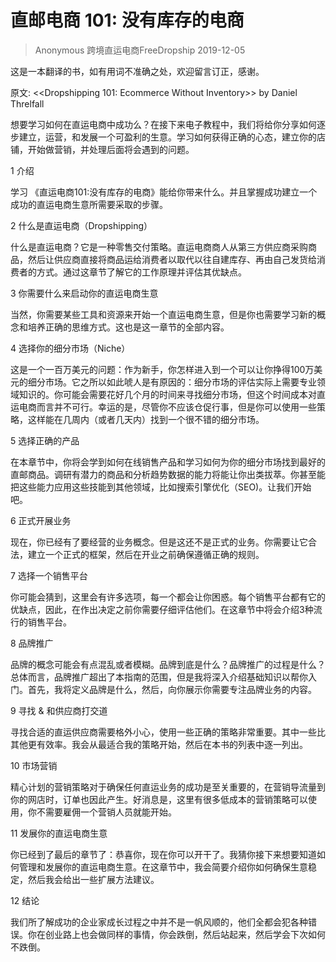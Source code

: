 # 直邮电商 101: 没有库存的电商
> Anonymous 跨境直运电商FreeDropship 2019-12-05

这是一本翻译的书，如有用词不准确之处，欢迎留言订正，感谢。


原文: <<Dropshipping 101: Ecommerce Without Inventory>> by Daniel Threlfall


想要学习如何在直运电商中成功么？在接下来电子教程中，我们将给你分享如何逐步建立，运营，和发展一个可盈利的生意。学习如何获得正确的心态，建立你的店铺，开始做营销，并处理后面将会遇到的问题。


1 介绍

学习 《直运电商101:没有库存的电商》能给你带来什么。并且掌握成功建立一个成功的直运电商生意所需要采取的步骤。


2 什么是直运电商（Dropshipping）

什么是直运电商？它是一种零售交付策略。直运电商商人从第三方供应商采购商品，然后让供应商直接将商品运给消费者以取代以往自建库存、再由自己发货给消费者的方式。通过这章节了解它的工作原理并评估其优缺点。


3 你需要什么来启动你的直运电商生意

当然，你需要某些工具和资源来开始一个直运电商生意，但是你也需要学习新的概念和培养正确的思维方式。这也是这一章节的全部内容。


4 选择你的细分市场（Niche）

这是一个一百万美元的问题：作为新手，你怎样进入到一个可以让你挣得100万美元的细分市场。它之所以如此唬人是有原因的：细分市场的评估实际上需要专业领域知识的。你可能会需要花好几个月的时间来寻找细分市场，但这个时间成本对直运电商而言并不可行。幸运的是，尽管你不应该仓促行事，但是你可以使用一些策略，这样能在几周内（或者几天内）找到一个很不错的细分市场。


5 选择正确的产品

在本章节中，你将会学到如何在线销售产品和学习如何为你的细分市场找到最好的直邮商品。调研有潜力的商品和分析趋势数据的能力将能让你出类拔萃。你甚至能把这些能力应用这些技能到其他领域，比如搜索引擎优化（SEO)。让我们开始吧。


6 正式开展业务

现在，你已经有了要经营的业务概念。但是这还不是正式的业务。你需要让它合法，建立一个正式的框架，然后在开业之前确保遵循正确的规则。


7 选择一个销售平台

你可能会猜到，这里会有许多选项，每一个都会让你困惑。每个销售平台都有它的优缺点，因此，在作出决定之前你需要仔细评估他们。在这章节中将会介绍3种流行的销售平台。


8 品牌推广

品牌的概念可能会有点混乱或者模糊。品牌到底是什么？品牌推广的过程是什么？总体而言，品牌推广超出了本指南的范围，但是我将深入介绍基础知识以帮你入门。首先，我将定义品牌是什么，然后，向你展示你需要专注品牌业务的内容。


9 寻找 & 和供应商打交道

寻找合适的直运供应商需要格外小心，使用一些正确的策略非常重要。其中一些比其他更有效率。我会从最适合我的策略开始，然后在本书的列表中逐一列出。


10 市场营销

精心计划的营销策略对于确保任何直运业务的成功是至关重要的，在营销导流量到你的网店时，订单也因此产生。好消息是，这里有很多低成本的营销策略可以使用，你不需要雇佣一个营销人员就能开始。


11 发展你的直运电商生意

你已经到了最后的章节了：恭喜你，现在你可以开干了。我猜你接下来想要知道如何管理和发展你的直运电商生意。在这章节中，我会简要介绍你如何确保生意稳定，然后我会给出一些扩展方法建议。


12 结论

我们所了解成功的企业家成长过程之中并不是一帆风顺的，他们全都会犯各种错误。你在创业路上也会做同样的事情，你会跌倒，然后站起来，然后学会下次如何不跌倒。


